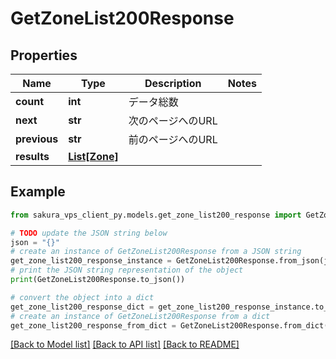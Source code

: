 # GetZoneList200Response


## Properties

Name | Type | Description | Notes
------------ | ------------- | ------------- | -------------
**count** | **int** | データ総数 | 
**next** | **str** | 次のページへのURL | 
**previous** | **str** | 前のページへのURL | 
**results** | [**List[Zone]**](Zone.md) |  | 

## Example

```python
from sakura_vps_client_py.models.get_zone_list200_response import GetZoneList200Response

# TODO update the JSON string below
json = "{}"
# create an instance of GetZoneList200Response from a JSON string
get_zone_list200_response_instance = GetZoneList200Response.from_json(json)
# print the JSON string representation of the object
print(GetZoneList200Response.to_json())

# convert the object into a dict
get_zone_list200_response_dict = get_zone_list200_response_instance.to_dict()
# create an instance of GetZoneList200Response from a dict
get_zone_list200_response_from_dict = GetZoneList200Response.from_dict(get_zone_list200_response_dict)
```
[[Back to Model list]](../README.md#documentation-for-models) [[Back to API list]](../README.md#documentation-for-api-endpoints) [[Back to README]](../README.md)


